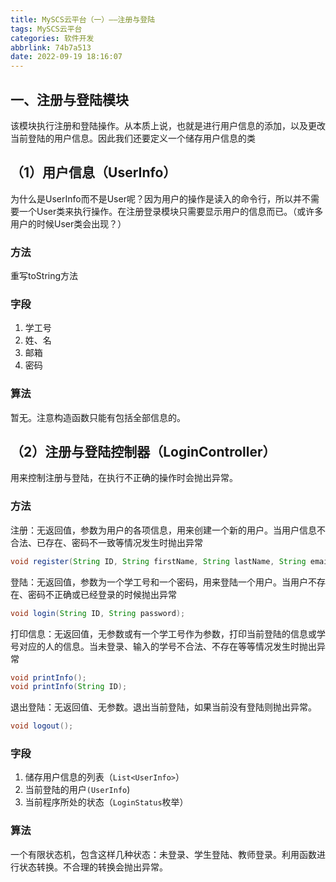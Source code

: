 ```yaml
---
title: MySCS云平台（一）——注册与登陆
tags: MySCS云平台
categories: 软件开发
abbrlink: 74b7a513
date: 2022-09-19 18:16:07
---
```

## 一、注册与登陆模块
该模块执行注册和登陆操作。从本质上说，也就是进行用户信息的添加，以及更改当前登陆的用户信息。因此我们还要定义一个储存用户信息的类
## （1）用户信息（UserInfo）
为什么是UserInfo而不是User呢？因为用户的操作是读入的命令行，所以并不需要一个User类来执行操作。在注册登录模块只需要显示用户的信息而已。（或许多用户的时候User类会出现？）

### 方法
重写toString方法
### 字段
1. 学工号
2. 姓、名
3. 邮箱
4. 密码
   
### 算法
暂无。注意构造函数只能有包括全部信息的。

## （2）注册与登陆控制器（LoginController）
用来控制注册与登陆，在执行不正确的操作时会抛出异常。

### 方法
注册：无返回值，参数为用户的各项信息，用来创建一个新的用户。当用户信息不合法、已存在、密码不一致等情况发生时抛出异常
```java
void register(String ID, String firstName, String lastName, String email, String password, String passwordConfirm);
```

登陆：无返回值，参数为一个学工号和一个密码，用来登陆一个用户。当用户不存在、密码不正确或已经登录的时候抛出异常
```java
void login(String ID, String password);
```

打印信息：无返回值，无参数或有一个学工号作为参数，打印当前登陆的信息或学号对应的人的信息。当未登录、输入的学号不合法、不存在等等情况发生时抛出异常
```java
void printInfo();
void printInfo(String ID);
```

退出登陆：无返回值、无参数。退出当前登陆，如果当前没有登陆则抛出异常。
```java
void logout();
```

### 字段
1. 储存用户信息的列表（`List<UserInfo>`）
2. 当前登陆的用户`(UserInfo`)
3. 当前程序所处的状态（`LoginStatus`枚举）

### 算法
一个有限状态机，包含这样几种状态：未登录、学生登陆、教师登录。利用函数进行状态转换。不合理的转换会抛出异常。